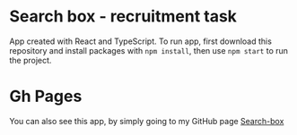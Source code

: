 # Search box - recruitment task 
App created with React and TypeScript. 
To run app, first download this repository and install packages with 
`npm install`, then use `npm start` to run the project.

# Gh Pages
You can also see this app, by simply going to my GitHub page 
[Search-box](https://emilysta.github.io/search-box/)